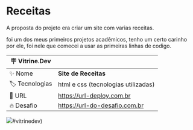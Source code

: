 # Receitas

A proposta do projeto era criar um site com varias receitas.

foi um dos meus primeiros projetos acadêmicos, tenho um certo carinho por ele, foi nele que comecei a usar as primeiras linhas de codigo.

| :placard: Vitrine.Dev |     |
| -------------  | --- |
| :sparkles: Nome        | **Site de Receitas**
| :label: Tecnologias |html e css (tecnologias utilizadas)
| :rocket: URL         | https://url-deploy.com.br
| :fire: Desafio     | https://url-do-desafio.com.br

<!-- Inserir imagem com a #vitrinedev ao final do link -->
![](https://lh3.googleusercontent.com/0c469SCupd2-_sNlyCTXAMbw4E2r92KsSvB5pcTzFFYbzzelF_vh3Z9aNUNN_MV3VZ8EaiIuR_UEYF8f7oCXHOGuOBzaNnq_jwnImLtS1UfeC27y_c9vqJtBxRIwi9wGHKTyaQvA5m_ZwkG5V7eo0sarG3j5UZikHKxnyYhN8t6neT46Mo3Rn5J8r6ct0BPqagob2L_ILh7ndexImL-vZnP2iI6hK7hyFrA29EU-xm0xSix0uh1OHzoky0OJ8jDQHlIVfaZxjhXU5dKtN6sDjj59Kmgw7eFC7MTgxV-x8sqGeQOd0QhrfAkzeF_-HoWskjNpWBmiBE-CQA9-D2dR6vKcBVnTq_CnxJaqVYWB-YFx3nR7qoimLOHyHXwT24nTbHquL22gPCKEKcUm-PXPomFW3M5Tl6mHgPpOeXUQwIvrD06uf6FFiOpsg6cRMZUq3n0QZZ7H-FvBuUg7Ned--GFODNKpjHsPajJpKMXA7rLw2E5zzkeAKvtrQC7jx9BDk4RbaYq8ZR3XFsfiOFK4CJpdyL6R9fn0hrP6Gzu-7lQtlLTkE7uLuKbnssr6FywD057gHvwBmNUnwxviZvL04ZnDSKvrfVmPc-bgBWxT_71z5SEpfVnE5sAk4Lnb1E3JFLC41e4P3OPXYAOZwezTsoeZ35NVGKytXHoy8zP3BMvLrQ3OHD-0F6qlWjKU0OWbVM4pVyUsoZ26WAX6ykkCZZ_A6c9tu2hMh2tZNmqw60OeTqmoo_mD-a1zuSaIw5k15VTKGGw-ZKahAwGrdkzwqzppXm3ptxRE5-M-N7pU_PDVLnmgVNyUWKEnLo1GUsd626hJvKBG8DnY6VD78Ihp5StyyhsaZrJsU7RqM7oFqMuj_3h68voIfzla_4jToJHspw9SzEPfjJd4KE5n_kW2hyxB6Yb_wx7PuhC665GnkpESpy0lnnTtf9oy_gUxkEaqdBKDsrcUtLsI=w1893-h923-no?authuser=0)#vitrinedev)
